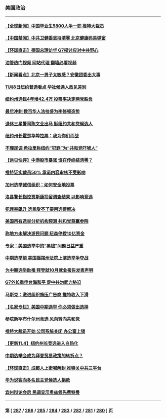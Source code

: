 ### 美国政治
---
#### [【全球新闻】中国毕业生5800人争一职 推特大裁员](../../pages/ncid1078159/n13859787.md?11051645) 
#### [【中国禁闻】中共卫健委坚持清零 北京健康码易弹窗](../../pages/ncid1078159/n13859773.md?11051645) 
#### [【环球直击】德国总理访华 G7探讨应对中共野心](../../pages/ncid1078159/n13859732.md?11051645) 
#### [油管热门视频 网站代理 翻墙必看视频](http://132.145.103.77:81/youtube.html?11051645)
#### [【新闻看点】北京一男子太敏感？安徽团委出大事](../../pages/ncid1078159/n13859778.md?11051645) 
#### [11月8日纽约普选看点 华社候选人政见差别](../../pages/ncid1078159/n13859951.md?11051645) 
#### [纽约州选民4年增42.4万 投票率决定两党胜负](../../pages/ncid1078159/n13859927.md?11051645) 
#### [最后冲刺 数百华人法拉盛为李修顿造势](../../pages/ncid1078159/n13859940.md?11051645) 
#### [退休三星警司陈文业出马 挺纽约共和党候选人](../../pages/ncid1078159/n13859945.md?11051645) 
#### [纽约州长霍楚华埠拉票：我为你们而战](../../pages/ncid1078159/n13859929.md?11051645) 
#### [不理民调 希拉里称纽约“犯罪”为“共和党吓唬人”](../../pages/ncid1078159/n13859932.md?11051645) 
#### [【远见快评】中港股市暴涨 谁在传终结清零？](../../pages/ncid1078159/n13859782.md?11051645) 
#### [推特证实裁员50% 承诺内容审核不受影响](../../pages/ncid1078159/n13859880.md?11051645) 
#### [加州选举诚信组织：如何安全地投票](../../pages/ncid1078159/n13859863.md?11051645) 
#### [洛县警长指控贾斯康扣留调查结果 以影响竞选](../../pages/ncid1078159/n13859855.md?11051645) 
#### [犯罪率飙升 选民受不了要用选票解决](../../pages/ncid1078159/n13859848.md?11051645) 
#### [美国再有选举分析机构预测 共和党将赢参院](../../pages/ncid1078159/n13859785.md?11051645) 
#### [称地方未解决游民问题 纽森停拨10亿资金](../../pages/ncid1078159/n13859842.md?11051645) 
#### [专家：美国选举中的“黑钱”问题日益严重](../../pages/ncid1078159/n13859788.md?11051645) 
#### [中期选举前 美国摇摆州法院上演选举争夺战](../../pages/ncid1078159/n13859707.md?11051645) 
#### [为中期选举助推 拜登就10月就业报告发表声明](../../pages/ncid1078159/n13859725.md?11051645) 
#### [G7外长重申台海和平 促中共勿武力胁迫](../../pages/ncid1078159/n13859752.md?11051645) 
#### [马斯克：激进组织施压广告商 推特收入下滑](../../pages/ncid1078159/n13859705.md?11051645) 
#### [【名家专栏】美国中期选举 你必须做出选择](../../pages/ncid1078159/n13859537.md?11051645) 
#### [参院新罕布什尔州竞选 风向转向共和党](../../pages/ncid1078159/n13858989.md?11051645) 
#### [推特大裁员开始 公司系统关闭 办公室上锁](../../pages/ncid1078159/n13859659.md?11051645) 
#### [【更新11.4】纽约州长竞选进入白热化](../../pages/ncid1078159/n13859517.md?11051645) 
#### [中期选举会成为拜登贸易政策的转折点？](../../pages/ncid1078159/n13859073.md?11051645) 
#### [【环球直击】成都人上街喊解封 推特关中共三平台](../../pages/ncid1078159/n13859014.md?11051645) 
#### [华为说客向多名民主党候选人捐款](../../pages/ncid1078159/n13859256.md?11051645) 
#### [宾州辩论会后 民调显示奥兹领先费特曼](../../pages/ncid1078159/n13859175.md?11051645) 

---
#### 第 [ [287](./287.md?11051645) / [286](./286.md?11051645) / [285](./285.md?11051645) / [284](./284.md?11051645) / [283](./283.md?11051645) / [282](./282.md?11051645) / [281](./281.md?11051645) / [280](./280.md?11051645) ] 页
